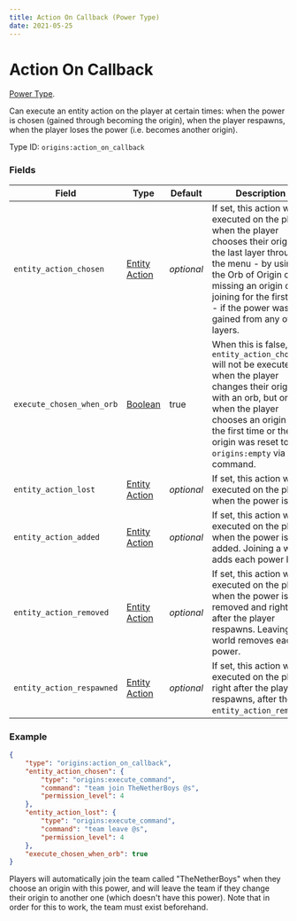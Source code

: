 ```yaml
---
title: Action On Callback (Power Type)
date: 2021-05-25
---
```

# Action On Callback

[Power Type](../power_types.md).

Can execute an entity action on the player at certain times: when the power is chosen (gained through becoming the origin), when the player respawns, when the player loses the power (i.e. becomes another origin).

Type ID: `origins:action_on_callback`

### Fields

Field  | Type | Default | Description
-------|------|---------|-------------
`entity_action_chosen` | [Entity Action](../entity_actions.md) | _optional_ | If set, this action will be executed on the player when the player chooses their origin on the last layer through the menu - by using the Orb of Origin or missing an origin or joining for the first time - if the power was gained from any of the layers.
`execute_chosen_when_orb` | [Boolean](../data_types/boolean.md) | true | When this is false, the `entity_action_chosen` will not be executed when the player changes their origin with an orb, but only when the player chooses an origin for the first time or their origin was reset to `origins:empty` via a command.
`entity_action_lost` | [Entity Action](../entity_actions.md) | _optional_ | If set, this action will be executed on the player when the power is lost.
`entity_action_added` | [Entity Action](../entity_actions.md) | _optional_ | If set, this action will be executed on the player when the power is added. Joining a world adds each power back.
`entity_action_removed` | [Entity Action](../entity_actions.md) | _optional_ | If set, this action will be executed on the player when the power is removed and right after the player respawns. Leaving a world removes each power.
`entity_action_respawned` | [Entity Action](../entity_actions.md) | _optional_ | If set, this action will be executed on the player right after the player respawns, after the `entity_action_removed`.

### Example

```json
{
  	"type": "origins:action_on_callback",
  	"entity_action_chosen": {
    	"type": "origins:execute_command",
    	"command": "team join TheNetherBoys @s",
    	"permission_level": 4
  	},
  	"entity_action_lost": {
    	"type": "origins:execute_command",
    	"command": "team leave @s",
    	"permission_level": 4
  	},
  	"execute_chosen_when_orb": true
}
```
Players will automatically join the team called "TheNetherBoys" when they choose an origin with this power, and will leave the team if they change their origin to another one (which doesn't have this power). Note that in order for this to work, the team must exist beforehand.
